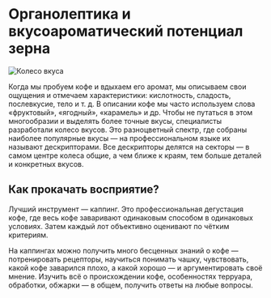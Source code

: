 # Органолептика и вкусоароматический потенциал зерна

![Колесо вкуса](http://gloomyai.ru/images/WheelOfTaste.jpg)

Когда мы пробуем кофе и вдыхаем его аромат, мы описываем свои ощущения
и отмечаем характеристики: кислотность, сладость, послевкусие, тело и т. д.
В описании кофе мы часто используем слова «фруктовый», «ягодный», «карамель» и др. Чтобы не путаться в этом многообразии и выделять более точные вкусы, специалисты разработали колесо вкусов. Это разноцветный спектр, где собраны наиболее популярные вкусы — на профессиональном языке их называют дескрипторами. Все дескрипторы делятся на секторы — в самом центре колеса общие, а чем ближе к краям, тем больше деталей и конкретных вкусов.

## Как прокачать восприятие?

Лучший инструмент — каппинг. Это профессиональная дегустация кофе, где весь кофе заваривают одинаковым способом в одинаковых условиях. Затем каждый лот объективно оценивают по чётким критериям.

На каппингах можно получить много бесценных знаний о кофе — потренировать рецепторы, научиться понимать чашку, чувствовать, какой кофе заварился плохо, а какой хорошо — и аргументировать своё мнение. Изучить всё о происхождении кофе, особенностях терруара, обработки, обжарки — в общем, получить ответы на любые вопросы.